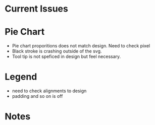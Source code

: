 # Current Issues

# Pie Chart
- Pie chart proporitions does not match design. Need to check pixel
- Black stroke is crashing outside of the svg.
- Tool tip is not speficed in design but feel necessary.

# Legend
- need to check alignments to design
- padding and so on is off

# Notes

